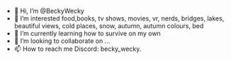- 👋 Hi, I’m @BeckyWecky
- 👀 I’m interested food,books, tv shows, movies, vr, nerds, bridges, lakes, beautiful views, cold places, snow, autumn, autumn colours, bed
- 🌱 I’m currently learning how to survive on my own
- 💞️ I’m looking to collaborate on ...
- 📫 How to reach me Discord: becky_wecky.

